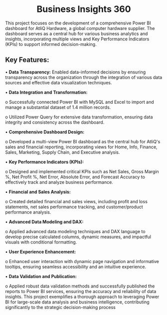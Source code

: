 <h1 align="center">Business lnsights 360</h1> 

<p>This project focuses on the development of a comprehensive Power BI dashboard for AtliQ Hardware, a global computer hardware supplier. The dashboard serves as a central hub for various business analytics and insights, incorporating multiple views and Key Performance Indicators (KPIs) to support informed decision-making.</p>

**<h2>Key Features:</h2>**

•	**Data Transparency:** Enabled data-informed decisions by ensuring transparency across the organization through the integration of various data sources and effective data visualization techniques.

•	**Data Integration and Transformation:**

<p>o	Successfully connected Power BI with MySQL and Excel to import and manage a substantial dataset of 1.4 million records.</p>
<p>o	Utilized Power Query for extensive data transformation, ensuring data integrity and consistency across the dashboard.</p>

•	**Comprehensive Dashboard Design:**

<p>o	Developed a multi-view Power BI dashboard as the central hub for AtliQ's sales and financial reporting, incorporating views for Home, Info, Finance, Sales, Marketing, Supply Chain, and Executive analysis.</p>

•	**Key Performance Indicators (KPIs):**
<p>o	Designed and implemented critical KPIs such as Net Sales, Gross Margin %, Net Profit %, Net Error, Absolute Error, and Forecast Accuracy to effectively track and analyze business performance.</p>

•	**Financial and Sales Analysis:**

<p>o	Created detailed financial and sales views, including profit and loss statements, net sales performance tracking, and customer/product performance analysis.</p>

•	**Advanced Data Modeling and DAX:**

<p>o	Applied advanced data modeling techniques and DAX language to develop precise calculated columns, dynamic measures, and impactful visuals with conditional formatting.</p>

•	**User Experience Enhancement:**

<p>o	Enhanced user interaction with dynamic page navigation and informative tooltips, ensuring seamless accessibility and an intuitive experience.</p>

•	**Data Validation and Publication:**

<p>o	Applied robust data validation methods and successfully published the reports to Power BI services, ensuring the accuracy and reliability of data insights.
This project exemplifies a thorough approach to leveraging Power BI for large-scale data analysis and business intelligence, contributing significantly to the strategic decision-making process</p>
